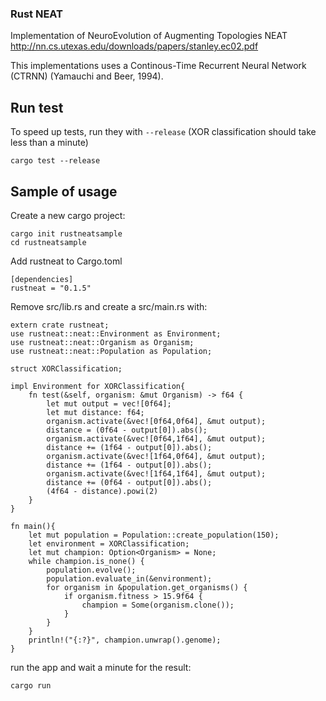### Rust NEAT

Implementation of NeuroEvolution of Augmenting Topologies NEAT http://nn.cs.utexas.edu/downloads/papers/stanley.ec02.pdf

This implementations uses a Continous-Time Recurrent Neural Network (CTRNN) (Yamauchi and Beer, 1994).

## Run test

To speed up tests, run they with ```--release``` (XOR classification should take less than a minute)

```
cargo test --release
```

## Sample of usage

Create a new cargo project:

```
cargo init rustneatsample
cd rustneatsample
```

Add rustneat to Cargo.toml
```
[dependencies]
rustneat = "0.1.5"
```

Remove src/lib.rs and create a src/main.rs with:
```
extern crate rustneat;
use rustneat::neat::Environment as Environment;
use rustneat::neat::Organism as Organism;
use rustneat::neat::Population as Population;

struct XORClassification;

impl Environment for XORClassification{
    fn test(&self, organism: &mut Organism) -> f64 {
        let mut output = vec![0f64];
        let mut distance: f64;
        organism.activate(&vec![0f64,0f64], &mut output); 
        distance = (0f64 - output[0]).abs();
        organism.activate(&vec![0f64,1f64], &mut output); 
        distance += (1f64 - output[0]).abs();
        organism.activate(&vec![1f64,0f64], &mut output); 
        distance += (1f64 - output[0]).abs();
        organism.activate(&vec![1f64,1f64], &mut output); 
        distance += (0f64 - output[0]).abs();
        (4f64 - distance).powi(2)
    }
}

fn main(){
    let mut population = Population::create_population(150);
    let environment = XORClassification;
    let mut champion: Option<Organism> = None;
    while champion.is_none() {
        population.evolve();
        population.evaluate_in(&environment);
        for organism in &population.get_organisms() {
            if organism.fitness > 15.9f64 {
                champion = Some(organism.clone());
            }
        }
    }
    println!("{:?}", champion.unwrap().genome);
}
```

run the app and wait a minute for the result:
```
cargo run
```
